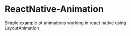 # ReactNative-Animation

Simple example of animations working in react native using LayoutAnimation
